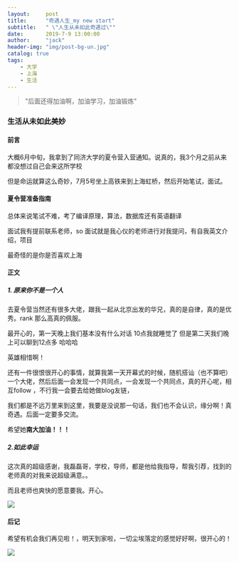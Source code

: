 ```yaml
---
layout:     post
title:      "奇遇人生_my new start"
subtitle:   " \"人生从未如此奇遇过\""
date:       2019-7-9 13:00:00
author:     "jack"
header-img: "img/post-bg-un.jpg"
catalog: true
tags:
    - 大学
    - 上海
    - 生活
---
```


> "后面还得加油啊，加油学习，加油锻炼"

### 生活从未如此美妙

#### 前言

大概6月中旬，我拿到了同济大学的夏令营入营通知。说真的，我3个月之前从来都没想过自己会来这所学校

但是命运就算这么奇妙，7月5号坐上高铁来到上海虹桥，然后开始笔试，面试。

#### 夏令营准备指南

总体来说笔试不难，考了编译原理，算法，数据库还有英语翻译

面试我有提前联系老师，so 面试就是我心仪的老师进行对我提问，有自我英文介绍，项目

最奇怪的是你是否喜欢上海

#### 正文

##### 1. 原来你不是一个人

去夏令营当然还有很多大佬，跟我一起从北京出发的华兄，真的是自律，真的是优秀。rank 那么高真的佩服。

最开心的，第一天晚上我们基本没有什么对话 10点我就睡觉了 但是第二天我们晚上可以聊到12点多 哈哈哈

英雄相惜啊！

还有一件很恨很开心的事情，就算我第一天开幕式的时候，随机搭讪（也不算吧）一个大佬，然后后面一会发现一个共同点，一会发现一个共同点，真的开心呢，相互follow ，不行我一会要去给她做blog友链，

我们都是不远万里来到这里，我要是没说那一句话，我们也不会认识，缘分啊！真奇遇。后面一定要多交流。

希望她**南大加油！！！**

##### 2.如此幸运

这次真的超级感谢，我磊磊哥，学校，导师，都是他给我指导，帮我引荐，找到的老师真的对我来说超级满意。。

而且老师也爽快的愿意要我。开心。

![](https://jackyanghc-picture.oss-cn-beijing.aliyuncs.com/2018afbe617cb97a800afaa56f678ba.jpg)

#### 后记

希望有机会我们再见啦！，明天到家啦，一切尘埃落定的感觉好好啊，很开心的！

![](https://jackyanghc-picture.oss-cn-beijing.aliyuncs.com/9289587bae7e3692047f3b58cb0f227.jpg)